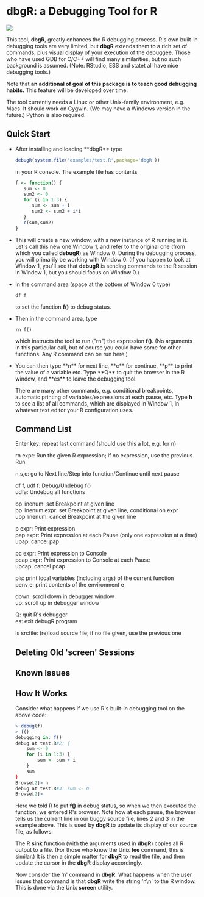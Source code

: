 
# dbgR:  a Debugging Tool for R
   
<img src = http://heather.cs.ucdavis.edu/debugRcartoon.png>

This tool, **dbgR**, 
greatly enhances the R debugging process.  R's own
built-in debugging tools are very limited, but **dbgR**
extends them to a rich set of commands, plus visual display of your
execution of the debuggee.  Those who have used GDB for C/C++ will find
many similarities, but no such background is assumed.  (Note:  RStudio,
ESS and statet all have nice debugging tools.)

Note that **an additional of goal of this package is to teach good
debugging habits.**  This feature will be developed over time.

The tool currently needs a Linux or other Unix-family environment, e.g. Macs. 
It should work on Cygwin.  (We may have a Windows version in the future.)
Python is also required.

## Quick Start

<UL>

<li> After installing and loading **dbgR** type

``` R
debugR(system.file('examples/test.R',package='dbgR'))
```

in your R console.  The example file has contents

```R
f <- function() {
   sum <- 0
   sum2 <- 0
   for (i in 1:3) {
      sum <- sum + i
      sum2 <- sum2 + i*i
   }
   c(sum,sum2)
}
```
</li> </p> 

<li> 

This will create a new window, with a new instance of R running in it.
Let's call this new one Window 1, and refer to the original one (from
which you called **debugR**) as Window 0.  During the debugging process,
you will primarily be working with Window 0.  (If you happen to look at
Window 1, you'll see that **debugR** is sending commands to the R
session in Window 1, but you should focus on Window 0.) 
</li> </p> 

<li> In the command area (space at the bottom of Window 0 type)

```
df f
```

to set the function <strong>f()</strong> to debug status.  
</li> </p> 

<li> Then in the command area, type

```
rn f()
```

which instructs the tool to run ("rn") the expression **f()**.
(No arguments in this particular call, but of course you could have 
some for other functions.  Any R command can be run here.)  
</li> </p> 

<li> You can then type **n** for next line, **c** for continue, 
**p** to print the value of a variable etc. 
Type **Q** to quit the browser in the R window, and **es** to 
leave the debugging tool.
</li> </p> 

There are many other commands, e.g. conditional breakpoints, automatic
printing of variables/expressions at each pause, etc.  Type **h** to see
a list of all commands, which are displayed in Window 1, in whatever
text editor your R configuration uses.

## Command List

Enter key:  repeat last command (should use this a lot, e.g. for n)
  
rn expr:  Run the given R expression; if no expression, use the previous Run
  
n,s,c:  go to Next line/Step into function/Continue until next pause
  
df f, udf f:  Debug/Undebug f()
<br>udfa:  Undebug all functions
  
bp linenum:  set Breakpoint at given line
<br>bp linenum expr:  set Breakpoint at given line, conditional on expr
<br>ubp linenum:  cancel Breakpoint at the given line
  
p expr:  Print expression
<br>pap expr:  Print expression at each Pause (only one expression at a time)
<br>upap:  cancel pap
  
pc expr:  Print expression to Console
<br>pcap expr:  Print expression to Console at each Pause 
<br>upcap:  cancel pcap

pls: print local variables (including args) of the current function
<br>penv e: print contents of the environment e

down: scroll down in debugger window
<br>up: scroll up in debugger window
  
Q:  quit R's debugger
<br>es:  exit debugR program
  
ls srcfile:  (re)load source file; if no file given, use the previous one

## Deleting Old 'screen' Sessions

## Known Issues


## How It Works

Consider what happens if we use R's built-in debugging tool on the
above code:

```R
> debug(f)
> f()
debugging in: f()
debug at test.R#2: {
    sum <- 0
    for (i in 1:3) {
        sum <- sum + i
    }
    sum
}
Browse[2]> n
debug at test.R#3: sum <- 0
Browse[2]> 
```

Here we told R to put **f()** in debug status, so when we then executed the
function, we entered R's browser.  Note how at each pause, the browser 
tells us the current line in our buggy source file, lines 2 and 3 in the
example above.  This is used by **dbgR** to update its display of our
source file, as follows.

The R **sink** function (with the arguments used in **dbgR**) copies
all R output to a file.  (For those who know the Unix **tee** command,
this is similar.)  It is then a simple matter for **dbgR** to read the
file, and then update the cursor in the **dbgR** display accordingly.

Now consider the 'n' command in **dbgR**.  What happens when the
user issues that command is that **dbgR** write the string 'n\n' to
the R window.  This is done via the Unix **screen** utility.

